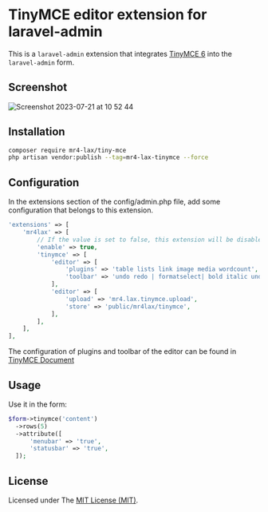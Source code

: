 TinyMCE editor extension for laravel-admin
======

This is a `laravel-admin` extension that integrates [TinyMCE 6](https://www.tiny.cloud/) into the `laravel-admin` form.

## Screenshot
![Screenshot 2023-07-21 at 10 52 44](https://github.com/han48/mr4-lax.tiny-mce/assets/27817127/e51c3700-3eb7-4efd-901e-8491bb49bb9a)

## Installation
```bash
composer require mr4-lax/tiny-mce
php artisan vendor:publish --tag=mr4-lax-tinymce --force
```

## Configuration
In the extensions section of the config/admin.php file, add some configuration that belongs to this extension.

```php
'extensions' => [
    'mr4lax' => [
        // If the value is set to false, this extension will be disabled
        'enable' => true,
        'tinymce' => [
            'editor' => [
                'plugins' => 'table lists link image media wordcount',
                'toolbar' => 'undo redo | formatselect| bold italic underline strikethrough forecolor backcolor | alignleft aligncenter alignright alignjustify | indent outdent | bullist numlist | code | table | image media link',
            ],
            'editor' => [
                'upload' => 'mr4.lax.tinymce.upload',
                'store' => 'public/mr4lax/tinymce',
            ],
        ],
    ],
],
```
The configuration of plugins and toolbar of the editor can be found in [TinyMCE Document](https://www.tiny.cloud/docs/tinymce/6/basic-example/)

## Usage
Use it in the form:
```php
$form->tinymce('content')
  ->rows(5)
  ->attribute([
      'menubar' => 'true',
      'statusbar' => 'true',
  ]);
```

## License
Licensed under The [MIT License (MIT)](https://github.com/han48/mr4-lax.tiny-mce/blob/main/LICENSE).
